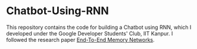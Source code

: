 # Chatbot-Using-RNN

This repository contains the code for building a Chatbot using RNN, which I developed under the Google Developer Students' Club, IIT Kanpur. I followed the research paper [End-To-End Memory Networks](https://arxiv.org/pdf/1503.08895).

